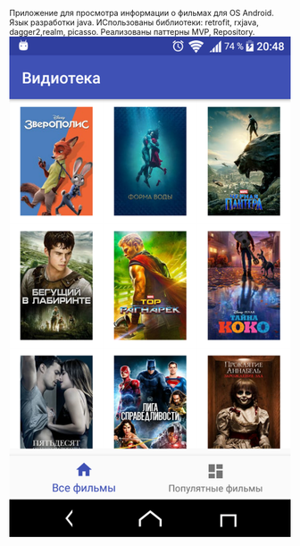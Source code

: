 Приложение для просмотра информации о фильмах для OS Android.
Язык разработки java. ИСпользованы библиотеки: retrofit, rxjava, dagger2,realm, picasso.
Реализованы паттерны MVP, Repository.
![Главный экран](https://github.com/pogorelets/movie/blob/master/screen.png)


